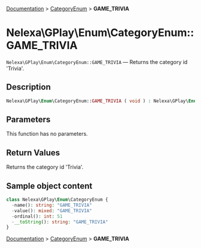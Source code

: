[Documentation](../../README.md) > [CategoryEnum](README.md) > **GAME_TRIVIA**

# Nelexa\GPlay\Enum\CategoryEnum::GAME_TRIVIA
`Nelexa\GPlay\Enum\CategoryEnum::GAME_TRIVIA` — Returns the category id 'Trivia'.

## Description
```php
Nelexa\GPlay\Enum\CategoryEnum::GAME_TRIVIA ( void ) : Nelexa\GPlay\Enum\CategoryEnum
```

## Parameters
This function has no parameters.

## Return Values
Returns the category id 'Trivia'.

## Sample object content
```php
class Nelexa\GPlay\Enum\CategoryEnum {
  -name(): string: "GAME_TRIVIA"
  -value(): mixed: "GAME_TRIVIA"
  -ordinal(): int: 51
  -__toString(): string: "GAME_TRIVIA"
}
```

[Documentation](../../README.md) > [CategoryEnum](README.md) > **GAME_TRIVIA**

